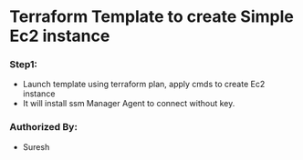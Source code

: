# Terraform Template to create Simple Ec2 instance

### Step1:
* Launch template using terraform plan, apply cmds to create Ec2 instance
* It will install ssm Manager Agent to connect without key.


### Authorized By:
* Suresh